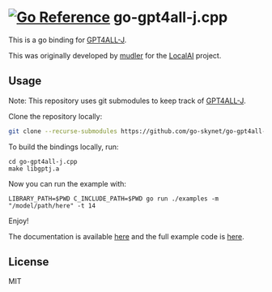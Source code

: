 # [![Go Reference](https://pkg.go.dev/badge/github.com/go-skynet/go-gpt4all-j.cpp.svg)](https://pkg.go.dev/github.com/go-skynet/go-gpt4all-j.cpp) go-gpt4all-j.cpp

This is a go binding for [GPT4ALL-J](https://github.com/nomic-ai/gpt4all).

This was originally developed by [mudler](https://github.com/mudler) for the [LocalAI](https://github.com/go-skynet/LocalAI) project.

## Usage

Note: This repository uses git submodules to keep track of [GPT4ALL-J](https://github.com/nomic-ai/gpt4all).

Clone the repository locally:

```bash
git clone --recurse-submodules https://github.com/go-skynet/go-gpt4all-j.cpp
```

To build the bindings locally, run:

```
cd go-gpt4all-j.cpp
make libgptj.a
```

Now you can run the example with:

```
LIBRARY_PATH=$PWD C_INCLUDE_PATH=$PWD go run ./examples -m "/model/path/here" -t 14
```

Enjoy!

The documentation is available [here](https://pkg.go.dev/github.com/go-skynet/go-gpt4all-j.cpp) and the full example code is [here](https://github.com/go-skynet/go-llama.cpp/blob/master/examples/main.go).

## License

MIT
